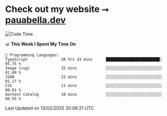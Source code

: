 # Check out my website ⭢ [pauabella.dev](https://pauabella.dev)

<!--START_SECTION:waka-->
![Code Time](http://img.shields.io/badge/Code%20Time-4%2C083%20hrs%2011%20mins-blue)

📊 **This Week I Spent My Time On** 

```text
💬 Programming Languages: 
TypeScript               30 hrs 33 mins      ████████████████████████░   95.75 % 
Image (svg)              32 mins             ░░░░░░░░░░░░░░░░░░░░░░░░░   01.69 % 
JSON                     22 mins             ░░░░░░░░░░░░░░░░░░░░░░░░░   01.17 % 
CSS                      11 mins             ░░░░░░░░░░░░░░░░░░░░░░░░░   00.61 % 
Gettext Catalog          10 mins             ░░░░░░░░░░░░░░░░░░░░░░░░░   00.55 % 
```


 Last Updated on 13/02/2025 20:06:21 UTC
<!--END_SECTION:waka-->
